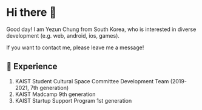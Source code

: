 # Hi there 👋

Good day! I am Yezun Chung from South Korea, who is interested in diverse development (e.g. web, android, ios, games). 

If you want to contact me, please leave me a message!

## 💼 Experience 
1. KAIST Student Cultural Space Committee Development Team (2019-2021, 7th generation)
2. KAIST Madcamp 9th generation
3. KAIST Startup Support Program 1st generation
